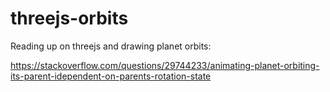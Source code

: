 # threejs-orbits

Reading up on threejs and drawing planet orbits:

https://stackoverflow.com/questions/29744233/animating-planet-orbiting-its-parent-idependent-on-parents-rotation-state

